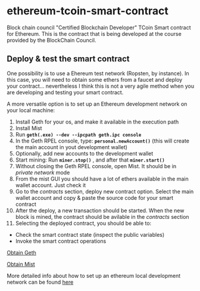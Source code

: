 # ethereum-tcoin-smart-contract
Block chain council "Certified Blockchain Developer" TCoin Smart contract for Ethereum. This is the contract that is being developed at the course provided by the BlockChain Council.

## Deploy & test the smart contract

One possibility is to use a Ehereum test network (Ropsten, by instance). In this case, you will need to obtain some ethers from a faucet and deploy your contract... nevertheless I think this is not a very agile method when you are developing and testing your smart contract.

A more versatile option is to set up an Ethereum development network on your local machine:

1. Install Geth for your os, and make it available in the execution path
2. Install Mist
3. Run **`geth(.exe) --dev --ipcpath geth.ipc console`**
4. In the Geth RPEL console, type: **`personal.newAccount()`** (this will create the main account in yout development wallet)
5. Optionally, add new accounts to the development wallet
6. Start mining: Run **`miner.stop()`** , and after that  **`miner.start()`**
7. Without closing the Geth RPEL console, open Mist. It should be in *private network* mode
8. From the mist GUI you should have a lot of ethers available in the main wallet account. Just check it
9. Go to the *contracts* section, deploy new contract option. Select the main wallet account and copy & paste the source code for your smart contract
10. After the deploy, a new transaction should be started. When the new block is mined, the contract should be avilable in the *contracts* section
11. Selecting the deployed contract, you should be able to:
* Check the smart contract state (inspect the public variables)
* Invoke the smart contract operations

[Obtain Geth](URL "http://geth.ethereum.org/downloads/")

[Obtain Mist](URL "http://github.com/ethereum/mist/releases") 

More detailed info about how to set up an ethereum local development network can be found [here](URL "https://gist.github.com/evertonfraga/9d65a9f3ea399ac138b3e40641accf23") 
